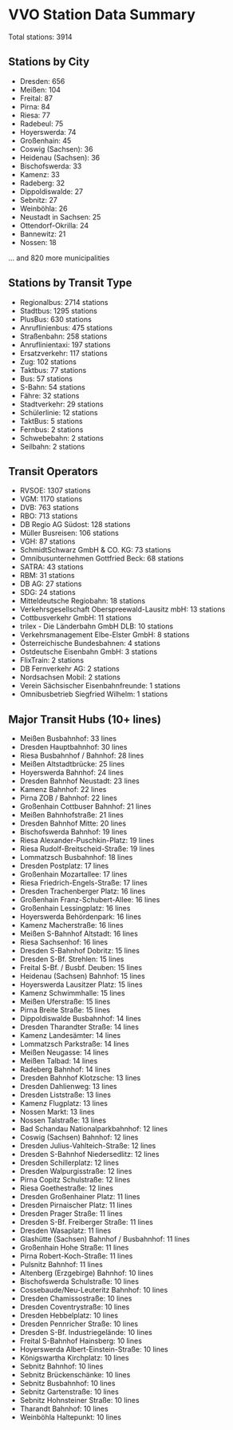 # VVO Station Data Summary

Total stations: 3914

## Stations by City

- Dresden: 656
- Meißen: 104
- Freital: 87
- Pirna: 84
- Riesa: 77
- Radebeul: 75
- Hoyerswerda: 74
- Großenhain: 45
- Coswig (Sachsen): 36
- Heidenau (Sachsen): 36
- Bischofswerda: 33
- Kamenz: 33
- Radeberg: 32
- Dippoldiswalde: 27
- Sebnitz: 27
- Weinböhla: 26
- Neustadt in Sachsen: 25
- Ottendorf-Okrilla: 24
- Bannewitz: 21
- Nossen: 18

... and 820 more municipalities

## Stations by Transit Type

- Regionalbus: 2714 stations
- Stadtbus: 1295 stations
- PlusBus: 630 stations
- Anruflinienbus: 475 stations
- Straßenbahn: 258 stations
- Anruflinientaxi: 197 stations
- Ersatzverkehr: 117 stations
- Zug: 102 stations
- Taktbus: 77 stations
- Bus: 57 stations
- S-Bahn: 54 stations
- Fähre: 32 stations
- Stadtverkehr: 29 stations
- Schülerlinie: 12 stations
- TaktBus: 5 stations
- Fernbus: 2 stations
- Schwebebahn: 2 stations
- Seilbahn: 2 stations

## Transit Operators

- RVSOE: 1307 stations
- VGM: 1170 stations
- DVB: 763 stations
- RBO: 713 stations
- DB Regio AG Südost: 128 stations
- Müller Busreisen: 106 stations
- VGH: 87 stations
- SchmidtSchwarz GmbH & CO. KG: 73 stations
- Omnibusunternehmen Gottfried Beck: 68 stations
- SATRA: 43 stations
- RBM: 31 stations
- DB AG: 27 stations
- SDG: 24 stations
- Mitteldeutsche Regiobahn: 18 stations
- Verkehrsgesellschaft Oberspreewald-Lausitz mbH: 13 stations
- Cottbusverkehr GmbH: 11 stations
- trilex - Die Länderbahn GmbH DLB: 10 stations
- Verkehrsmanagement Elbe-Elster GmbH: 8 stations
- Österreichische Bundesbahnen: 4 stations
- Ostdeutsche Eisenbahn GmbH: 3 stations
- FlixTrain: 2 stations
- DB Fernverkehr AG: 2 stations
- Nordsachsen Mobil: 2 stations
- Verein Sächsischer Eisenbahnfreunde: 1 stations
- Omnibusbetrieb Siegfried Wilhelm: 1 stations

## Major Transit Hubs (10+ lines)

- Meißen Busbahnhof: 33 lines
- Dresden Hauptbahnhof: 30 lines
- Riesa Busbahnhof / Bahnhof: 28 lines
- Meißen Altstadtbrücke: 25 lines
- Hoyerswerda Bahnhof: 24 lines
- Dresden Bahnhof Neustadt: 23 lines
- Kamenz Bahnhof: 22 lines
- Pirna ZOB / Bahnhof: 22 lines
- Großenhain Cottbuser Bahnhof: 21 lines
- Meißen Bahnhofstraße: 21 lines
- Dresden Bahnhof Mitte: 20 lines
- Bischofswerda Bahnhof: 19 lines
- Riesa Alexander-Puschkin-Platz: 19 lines
- Riesa Rudolf-Breitscheid-Straße: 19 lines
- Lommatzsch Busbahnhof: 18 lines
- Dresden Postplatz: 17 lines
- Großenhain Mozartallee: 17 lines
- Riesa Friedrich-Engels-Straße: 17 lines
- Dresden Trachenberger Platz: 16 lines
- Großenhain Franz-Schubert-Allee: 16 lines
- Großenhain Lessingplatz: 16 lines
- Hoyerswerda Behördenpark: 16 lines
- Kamenz Macherstraße: 16 lines
- Meißen S-Bahnhof Altstadt: 16 lines
- Riesa Sachsenhof: 16 lines
- Dresden S-Bahnhof Dobritz: 15 lines
- Dresden S-Bf. Strehlen: 15 lines
- Freital S-Bf. / Busbf. Deuben: 15 lines
- Heidenau (Sachsen) Bahnhof: 15 lines
- Hoyerswerda Lausitzer Platz: 15 lines
- Kamenz Schwimmhalle: 15 lines
- Meißen Uferstraße: 15 lines
- Pirna Breite Straße: 15 lines
- Dippoldiswalde Busbahnhof: 14 lines
- Dresden Tharandter Straße: 14 lines
- Kamenz Landesämter: 14 lines
- Lommatzsch Parkstraße: 14 lines
- Meißen Neugasse: 14 lines
- Meißen Talbad: 14 lines
- Radeberg Bahnhof: 14 lines
- Dresden Bahnhof Klotzsche: 13 lines
- Dresden Dahlienweg: 13 lines
- Dresden Liststraße: 13 lines
- Kamenz Flugplatz: 13 lines
- Nossen Markt: 13 lines
- Nossen Talstraße: 13 lines
- Bad Schandau Nationalparkbahnhof: 12 lines
- Coswig (Sachsen) Bahnhof: 12 lines
- Dresden Julius-Vahlteich-Straße: 12 lines
- Dresden S-Bahnhof Niedersedlitz: 12 lines
- Dresden Schillerplatz: 12 lines
- Dresden Walpurgisstraße: 12 lines
- Pirna Copitz Schulstraße: 12 lines
- Riesa Goethestraße: 12 lines
- Dresden Großenhainer Platz: 11 lines
- Dresden Pirnaischer Platz: 11 lines
- Dresden Prager Straße: 11 lines
- Dresden S-Bf. Freiberger Straße: 11 lines
- Dresden Wasaplatz: 11 lines
- Glashütte (Sachsen) Bahnhof / Busbahnhof: 11 lines
- Großenhain Hohe Straße: 11 lines
- Pirna Robert-Koch-Straße: 11 lines
- Pulsnitz Bahnhof: 11 lines
- Altenberg (Erzgebirge) Bahnhof: 10 lines
- Bischofswerda Schulstraße: 10 lines
- Cossebaude/Neu-Leuteritz Bahnhof: 10 lines
- Dresden Chamissostraße: 10 lines
- Dresden Coventrystraße: 10 lines
- Dresden Hebbelplatz: 10 lines
- Dresden Pennricher Straße: 10 lines
- Dresden S-Bf. Industriegelände: 10 lines
- Freital S-Bahnhof Hainsberg: 10 lines
- Hoyerswerda Albert-Einstein-Straße: 10 lines
- Königswartha Kirchplatz: 10 lines
- Sebnitz Bahnhof: 10 lines
- Sebnitz Brückenschänke: 10 lines
- Sebnitz Busbahnhof: 10 lines
- Sebnitz Gartenstraße: 10 lines
- Sebnitz Hohnsteiner Straße: 10 lines
- Tharandt Bahnhof: 10 lines
- Weinböhla Haltepunkt: 10 lines
